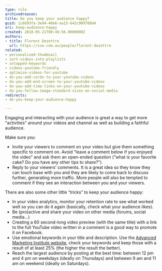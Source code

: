 ```yaml
---
type: rule
archivedreason: 
title: Do you keep your audience happy?
guid: 1c6b93fa-3ed4-40e6-aa15-642c909788d4
uri: keep-audience-happy
created: 2018-05-21T00:49:56.0000000Z
authors:
- title: Florent Dezettre
  url: https://ssw.com.au/people/florent-dezettre
related:
- personalized-thumbnail
- sort-videos-into-playlists
- untapped-keywords
- videos-youtube-friendly
- optimize-videos-for-youtube
- do-you-add-cards-to-your-youtube-videos
- do-you-add-end-screen-to-your-youtube-videos
- do-you-add-time-links-on-your-youtube-videos
- do-you-follow-image-standard-sizes-on-social-media
redirects:
- do-you-keep-your-audience-happy

---
```


Engaging and interacting with your audience is great a way to get more "activities" around your videos and channel as well as building a faithful audience.

<!--endintro-->

Make sure you:



* Invite your viewers to comment on your video but give them something specific to comment on. Avoid “leave a comment below if you enjoyed the video” and ask them an open-ended question ("what is your favorite cake? Do you have any other tips to share?").
* Reply to your viewers’ comments. It is a great idea so they know they can touch base with you and they are likely to come back to discuss further, generating more traffic. More people will also be tempted to comment if they see an interaction between you and your viewers.


There are also some other little “tricks” to keep your audience happy:

* In your video analytics, monitor your retention rate to see what worked well so you can do it again (basically, check what your audience likes).
* Be (pro)active and share your video on other media (forums, social media…)
* Creating a 60 second-long video preview (with the same title) with a link to the full YouTube video written in a comment is a good way to promote it on Facebook.
* Use emotional keywords in your title and description. Use the [Advanced Marketing Institute website](http&#58;//www.aminstitute.com/headline/index.htm), check your keywords and keep those with a result of at least 25% (the higher the result the better).
* Reach the largest audience by posting at the best time: between 12 pm and 4 pm on weekdays (ideally on Thursdays) and between 9 am and 11 am on weekend (ideally on Saturdays).
